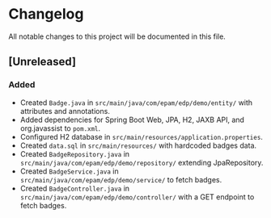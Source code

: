 # Changelog

All notable changes to this project will be documented in this file.

## [Unreleased]

### Added
- Created `Badge.java` in `src/main/java/com/epam/edp/demo/entity/` with attributes and annotations.
- Added dependencies for Spring Boot Web, JPA, H2, JAXB API, and org.javassist to `pom.xml`.
- Configured H2 database in `src/main/resources/application.properties`.
- Created `data.sql` in `src/main/resources/` with hardcoded badges data.
- Created `BadgeRepository.java` in `src/main/java/com/epam/edp/demo/repository/` extending JpaRepository.
- Created `BadgeService.java` in `src/main/java/com/epam/edp/demo/service/` to fetch badges.
- Created `BadgeController.java` in `src/main/java/com/epam/edp/demo/controller/` with a GET endpoint to fetch badges.
